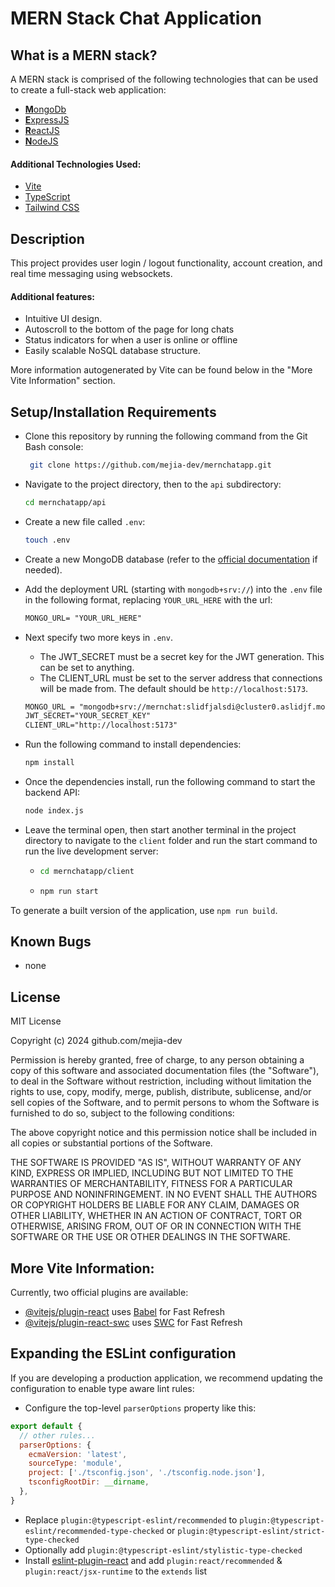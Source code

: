 # MERN Stack Chat Application

## What is a MERN stack?
A MERN stack is comprised of the following technologies that can be used to create a full-stack web application:
- [**M**ongoDb](https://www.mongodb.com/)
- [**E**xpressJS](https://expressjs.com/)
- [**R**eactJS](https://react.dev/)
- [**N**odeJS](https://nodejs.org/)

#### Additional Technologies Used:
- [Vite](https://vitejs.dev/)
- [TypeScript](https://www.typescriptlang.org/)
- [Tailwind CSS](https://tailwindcss.com/)


## Description
This project provides user login / logout functionality, account creation, and real time messaging using websockets.

#### Additional features:
* Intuitive UI design.
* Autoscroll to the bottom of the page for long chats
* Status indicators for when a user is online or offline
* Easily scalable NoSQL database structure.

More information autogenerated by Vite can be found below in the "More Vite Information" section.

## Setup/Installation Requirements

* Clone this repository by running the following command from the Git Bash console:
  ```bash
   git clone https://github.com/mejia-dev/mernchatapp.git
   ```

* Navigate to the project directory, then to the `api` subdirectory:
  ```bash
  cd mernchatapp/api
  ```

* Create a new file called `.env`:
  ```bash
  touch .env
  ```

* Create a new MongoDB database (refer to the [official documentation](https://www.mongodb.com/docs/atlas/create-database-deployment/) if needed). 


* Add the deployment URL (starting with `mongodb+srv://`) into the `.env` file in the following format, replacing `YOUR_URL_HERE` with the url:
  ```txt
  MONGO_URL= "YOUR_URL_HERE"
  ```

* Next specify two more keys in `.env`. 
  * The JWT_SECRET must be a secret key for the JWT generation. This can be set to anything. 
  * The CLIENT_URL must be set to the server address that connections will be made from. The default should be `http://localhost:5173`.
  ```txt
  MONGO_URL = "mongodb+srv://mernchat:slidfjalsdi@cluster0.aslidjf.mongodb.net/?retryWrites=true&w=majority&appName=Cluster0"
  JWT_SECRET="YOUR_SECRET_KEY"
  CLIENT_URL="http://localhost:5173"
  ```

* Run the following command to install dependencies:
  ```bash
  npm install
  ```

* Once the dependencies install, run the following command to start the backend API:
  ```bash
  node index.js
  ```

* Leave the terminal open, then start another terminal in the project directory to navigate to the `client` folder and run the start command to run the live development server:
  * ```bash
    cd mernchatapp/client
    ```
  * ```bash
    npm run start
    ```

To generate a built version of the application, use `npm run build`.

## Known Bugs

* none

## License

MIT License

Copyright (c) 2024 github.com/mejia-dev

Permission is hereby granted, free of charge, to any person obtaining a copy
of this software and associated documentation files (the "Software"), to deal
in the Software without restriction, including without limitation the rights
to use, copy, modify, merge, publish, distribute, sublicense, and/or sell
copies of the Software, and to permit persons to whom the Software is
furnished to do so, subject to the following conditions:

The above copyright notice and this permission notice shall be included in all
copies or substantial portions of the Software.

THE SOFTWARE IS PROVIDED "AS IS", WITHOUT WARRANTY OF ANY KIND, EXPRESS OR
IMPLIED, INCLUDING BUT NOT LIMITED TO THE WARRANTIES OF MERCHANTABILITY,
FITNESS FOR A PARTICULAR PURPOSE AND NONINFRINGEMENT. IN NO EVENT SHALL THE
AUTHORS OR COPYRIGHT HOLDERS BE LIABLE FOR ANY CLAIM, DAMAGES OR OTHER
LIABILITY, WHETHER IN AN ACTION OF CONTRACT, TORT OR OTHERWISE, ARISING FROM,
OUT OF OR IN CONNECTION WITH THE SOFTWARE OR THE USE OR OTHER DEALINGS IN THE
SOFTWARE.

## More Vite Information:

Currently, two official plugins are available:

- [@vitejs/plugin-react](https://github.com/vitejs/vite-plugin-react/blob/main/packages/plugin-react/README.md) uses [Babel](https://babeljs.io/) for Fast Refresh
- [@vitejs/plugin-react-swc](https://github.com/vitejs/vite-plugin-react-swc) uses [SWC](https://swc.rs/) for Fast Refresh

## Expanding the ESLint configuration

If you are developing a production application, we recommend updating the configuration to enable type aware lint rules:

- Configure the top-level `parserOptions` property like this:

```js
export default {
  // other rules...
  parserOptions: {
    ecmaVersion: 'latest',
    sourceType: 'module',
    project: ['./tsconfig.json', './tsconfig.node.json'],
    tsconfigRootDir: __dirname,
  },
}
```

- Replace `plugin:@typescript-eslint/recommended` to `plugin:@typescript-eslint/recommended-type-checked` or `plugin:@typescript-eslint/strict-type-checked`
- Optionally add `plugin:@typescript-eslint/stylistic-type-checked`
- Install [eslint-plugin-react](https://github.com/jsx-eslint/eslint-plugin-react) and add `plugin:react/recommended` & `plugin:react/jsx-runtime` to the `extends` list

